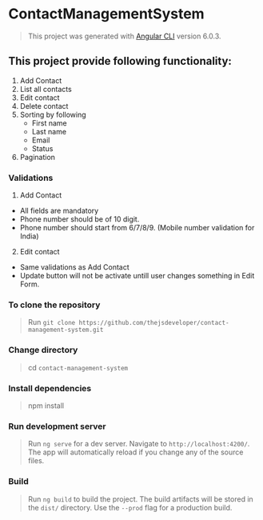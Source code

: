 
# ContactManagementSystem

> This project was generated with [Angular CLI](https://github.com/angular/angular-cli) version 6.0.3.

## This project provide following functionality: 
 1. Add Contact
 2. List all contacts
 3. Edit contact
 4. Delete contact
 5. Sorting by following
	* First name
	* Last name
	* Email
	* Status
6. Pagination
 


### Validations

1. Add Contact
* All fields are mandatory
* Phone number should be of 10 digit.
* Phone number should start from 6/7/8/9. (Mobile number validation for India)

2. Edit contact
* Same validations as Add Contact
* Update button will not be activate untill user changes something in Edit Form.

### To clone the repository
> Run `git clone https://github.com/thejsdeveloper/contact-management-system.git`

### Change directory
> cd `contact-management-system`

### Install dependencies
> npm install 

### Run development server

> Run `ng serve` for a dev server. Navigate to `http://localhost:4200/`. The app will automatically reload if you change any of the source files.

### Build

> Run `ng build` to build the project. The build artifacts will be stored in the `dist/` directory. Use the `--prod` flag for a production build.
